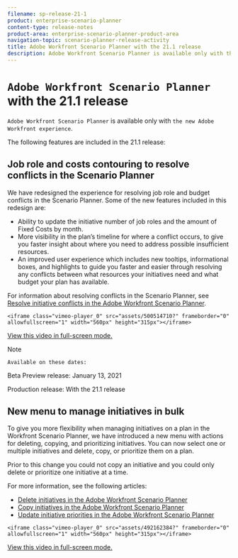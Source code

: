 ```yaml
---
filename: sp-release-21-1
product: enterprise-scenario-planner
content-type: release-notes
product-area: enterprise-scenario-planner-product-area
navigation-topic: scenario-planner-release-activity
title: Adobe Workfront Scenario Planner with the 21.1 release
description: Adobe Workfront Scenario Planner is available only with the new Adobe Workfront experience.
---
```


# `Adobe Workfront Scenario Planner` with the 21.1 release

`Adobe Workfront Scenario Planner` is available only with `the new Adobe Workfront experience`.

The following features are included in the 21.1 release:

## Job role and costs contouring to resolve conflicts in the Scenario Planner

We have redesigned the experience for resolving job role and budget conflicts in the Scenario Planner. Some of the new features included in this redesign are:

* Ability to update the initiative number of job roles and the amount of Fixed Costs by month.
* More visibility in the plan’s timeline for where a conflict occurs, to give you faster insight about where you need to address possible insufficient resources.
* An improved user experience which includes new tooltips, informational boxes, and highlights to guide you faster and easier through resolving any conflicts between what resources your initiatives need and what budget your plan has available.

For information about resolving conflicts in the Scenario Planner, see [Resolve initiative conflicts in the Adobe Workfront Scenario Planner](../../../scenario-planner/resolve-conflicts-in-sp.md).

`<iframe class="vimeo-player_0" src="assets/500514710?" frameborder="0" allowfullscreen="1" width="560px" height="315px"></iframe>`

[View this video in full-screen mode.](https://vimeo.com/500514710/16de07c8f6)

>[!NOTE]
>
>`Available on these dates:` 
>
>Beta Preview release:&nbsp;January 13, 2021
>
>Production release:&nbsp;With the 21.1 release

## New menu to manage initiatives in bulk

To give you more flexibility when managing initiatives on a plan in the Workfront Scenario Planner, we have introduced a new menu with actions for deleting, copying, and prioritizing initiatives. You can now select one or multiple initiatives and delete, copy, or prioritize them on a plan.

Prior to this change you could not copy an initiative and you could only delete or prioritize one initiative at a time.

For more information, see the following articles:

* [Delete initiatives in the Adobe Workfront Scenario Planner](../../../scenario-planner/delete-initiatives.md) 
* [Copy initiatives in the Adobe Workfront Scenario Planner](../../../scenario-planner/copy-initiatives.md) 
* [Update initiative priorities in the Adobe Workfront Scenario Planner](../../../scenario-planner/prioritize-initiatives.md)

`<iframe class="vimeo-player_0" src="assets/492162384?" frameborder="0" allowfullscreen="1" width="560px" height="315px"></iframe>`

[View this video in full-screen mode.](https://vimeo.com/492162384/cbde9317d9) 
